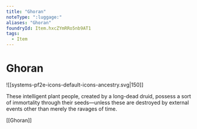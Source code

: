 ```yaml
---
title: "Ghoran"
noteType: ":luggage:"
aliases: "Ghoran"
foundryId: Item.hxcZYmRRo5nb9AT1
tags:
  - Item
---
```


# Ghoran
![[systems-pf2e-icons-default-icons-ancestry.svg|150]]

These intelligent plant people, created by a long-dead druid, possess a sort of immortality through their seeds—unless these are destroyed by external events other than merely the ravages of time.

[[Ghoran]]
